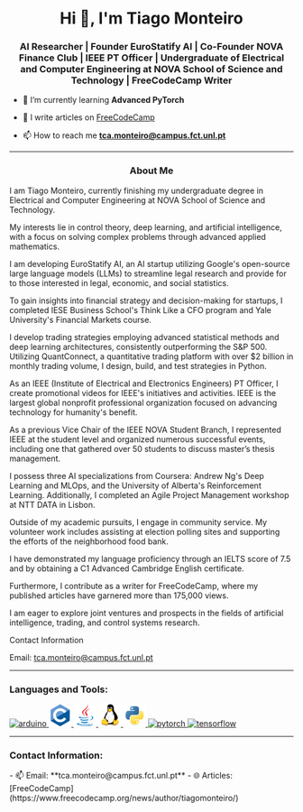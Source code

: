 <h1 align="center">Hi 👋, I'm Tiago Monteiro</h1>
<h3 align="center">
  AI Researcher | Founder EuroStatify AI | Co-Founder NOVA Finance Club | IEEE PT Officer | Undergraduate of Electrical and Computer Engineering at NOVA School of Science and Technology | FreeCodeCamp Writer
</h3>

- 🌱 I’m currently learning **Advanced PyTorch**

- 📝 I write articles on [FreeCodeCamp](https://www.freecodecamp.org/news/author/tiagomonteiro/)

- 📫 How to reach me **tca.monteiro@campus.fct.unl.pt**

---

<h3 align="center">About Me</h3>
I am Tiago Monteiro, currently finishing my undergraduate degree in Electrical and Computer Engineering at NOVA School of Science and Technology.

My interests lie in control theory, deep learning, and artificial intelligence, with a focus on solving complex problems through advanced applied mathematics.

I am developing EuroStatify AI, an AI startup utilizing Google's open-source large language models (LLMs) to streamline legal research and provide for to those interested in legal, economic, and social statistics.

To gain insights into financial strategy and decision-making for startups, I completed IESE Business School's Think Like a CFO program and Yale University's Financial Markets course.

I develop trading strategies employing advanced statistical methods and deep learning architectures, consistently outperforming the S&P 500. Utilizing QuantConnect, a quantitative trading platform with over $2 billion in monthly trading volume, I design, build, and test strategies in Python.

As an IEEE (Institute of Electrical and Electronics Engineers) PT Officer, I create promotional videos for IEEE's initiatives and activities. IEEE is the largest global nonprofit professional organization focused on advancing technology for humanity's benefit.

As a previous Vice Chair of the IEEE NOVA Student Branch, I represented IEEE at the student level and organized numerous successful events, including one that gathered over 50 students to discuss master’s thesis management.

I possess three AI specializations from Coursera: Andrew Ng's Deep Learning and MLOps, and the University of Alberta's Reinforcement Learning. Additionally, I completed an Agile Project Management workshop at NTT DATA in Lisbon.

Outside of my academic pursuits, I engage in community service. My volunteer work includes assisting at election polling sites and supporting the efforts of the neighborhood food bank. 

I have demonstrated my language proficiency through an IELTS score of 7.5 and by obtaining a C1 Advanced Cambridge English certificate. 

Furthermore, I contribute as a writer for FreeCodeCamp, where my published articles have garnered more than 175,000 views. 

I am eager to explore joint ventures and prospects in the fields of artificial intelligence, trading, and control systems research.

Contact Information

Email: tca.monteiro@campus.fct.unl.pt

---

<h3 align="left">Languages and Tools:</h3>
<p align="left">
  <a href="https://www.arduino.cc/" target="_blank" rel="noreferrer">
    <img src="https://cdn.worldvectorlogo.com/logos/arduino-1.svg" alt="arduino" width="40" height="40" />
  </a>
  <a href="https://www.cprogramming.com/" target="_blank" rel="noreferrer">
    <img src="https://raw.githubusercontent.com/devicons/devicon/master/icons/c/c-original.svg" alt="c" width="40" height="40" />
  </a>
  <a href="https://www.java.com" target="_blank" rel="noreferrer">
    <img src="https://raw.githubusercontent.com/devicons/devicon/master/icons/java/java-original.svg" alt="java" width="40" height="40" />
  </a>
  <a href="https://www.linux.org/" target="_blank" rel="noreferrer">
    <img src="https://raw.githubusercontent.com/devicons/devicon/master/icons/linux/linux-original.svg" alt="linux" width="40" height="40" />
  </a>
  <a href="https://www.python.org" target="_blank" rel="noreferrer">
    <img src="https://raw.githubusercontent.com/devicons/devicon/master/icons/python/python-original.svg" alt="python" width="40" height="40" />
  </a>
  <a href="https://pytorch.org/" target="_blank" rel="noreferrer">
    <img src="https://www.vectorlogo.zone/logos/pytorch/pytorch-icon.svg" alt="pytorch" width="40" height="40" />
  </a>
  <a href="https://www.tensorflow.org" target="_blank" rel="noreferrer">
    <img src="https://www.vectorlogo.zone/logos/tensorflow/tensorflow-icon.svg" alt="tensorflow" width="40" height="40" />
  </a>
</p>

---

<h3 align="left">Contact Information:</h3>
- 📫 Email: **tca.monteiro@campus.fct.unl.pt**
- 🌐 Articles: [FreeCodeCamp](https://www.freecodecamp.org/news/author/tiagomonteiro/)
